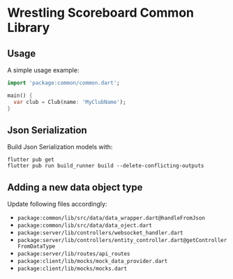 # Wrestling Scoreboard Common Library

## Usage

A simple usage example:

```dart
import 'package:common/common.dart';

main() {
  var club = Club(name: 'MyClubName');
}
```

## Json Serialization

Build Json Serialization models with:
```
flutter pub get
flutter pub run build_runner build --delete-conflicting-outputs
```

## Adding a new data object type

Update following files accordingly:
- `package:common/lib/src/data/data_wrapper.dart@handleFromJson`
- `package:common/lib/src/data/data_oject.dart`
- `package:server/lib/controllers/websocket_handler.dart`
- `package:server/lib/controllers/entity_controller.dart@getControllerFromDataType`
- `package:server/lib/routes/api_routes`
- `package:client/lib/mocks/mock_data_provider.dart`
- `package:client/lib/mocks/mocks.dart`
